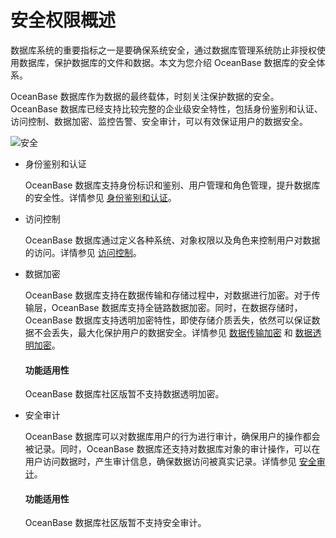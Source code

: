 # 安全权限概述

数据库系统的重要指标之一是要确保系统安全，通过数据库管理系统防止非授权使用数据库，保护数据库的文件和数据。本文为您介绍 OceanBase 数据库的安全体系。

OceanBase 数据库作为数据的最终载体，时刻关注保护数据的安全。OceanBase 数据库已经支持比较完整的企业级安全特性，包括身份鉴别和认证、访问控制、数据加密、监控告警、安全审计，可以有效保证用户的数据安全。

![安全](https://help-static-aliyun-doc.aliyuncs.com/assets/img/zh-CN/7373623461/p358111.jpg)

* 身份鉴别和认证

  OceanBase 数据库支持身份标识和鉴别、用户管理和角色管理，提升数据库的安全性。详情参见 [身份鉴别和认证](../5.security-and-permissions/2.identification-and-authentication/1.identification-and-authentication-of-mysql-mode/1.identification-of-mysql-mode.md)。
  
* 访问控制

  OceanBase 数据库通过定义各种系统、对象权限以及角色来控制用户对数据的访问。详情参见 [访问控制](3.access-control/1.access-control-overview.md
)。
  
* 数据加密

  OceanBase 数据库支持在数据传输和存储过程中，对数据进行加密。对于传输层，OceanBase 数据库支持全链路数据加密。同时，在数据存储时，OceanBase 数据库支持透明加密特性，即使存储介质丢失，依然可以保证数据不会丢失，最大化保护用户的数据安全。详情参见 [数据传输加密](../5.security-and-permissions/4.data-transfer-encryption/1.data-transfer-encryption-overview.md) 和 [数据透明加密](../5.security-and-permissions/5.data-storage-encryption/1.datastore-encryption-overview.md)。

  <main id="notice">
      <h4>功能适用性</h4>
      <p>OceanBase 数据库社区版暂不支持数据透明加密。</p>
  </main>
  
* 安全审计

  OceanBase 数据库可以对数据库用户的行为进行审计，确保用户的操作都会被记录。同时，OceanBase 数据库还支持对数据库对象的审计操作，可以在用户访问数据时，产生审计信息，确保数据访问被真实记录。详情参见 [安全审计](../5.security-and-permissions/6.security-audit/1.security-audit-overview.md)。

  <main id="notice">
      <h4>功能适用性</h4>
      <p>OceanBase 数据库社区版暂不支持安全审计。</p>
  </main>
  